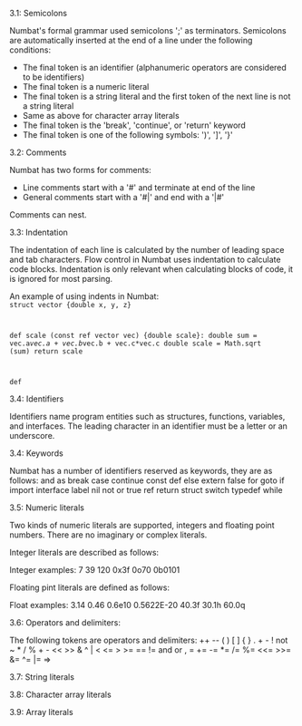 3.1: Semicolons

Numbat's formal grammar used semicolons ';' as terminators. Semicolons are automatically inserted at the end of a line under the following conditions:
 - The final token is an identifier (alphanumeric operators are considered to be identifiers)
 - The final token is a numeric literal
 - The final token is a string literal and the first token of the next line is not a string literal
 - Same as above for character array literals
 - The final token is the 'break', 'continue', or 'return' keyword
 - The final token is one of the following symbols: ')', ']', '}'

3.2: Comments

Numbat has two forms for comments:
 - Line comments start with a '#' and terminate at end of the line
 - General comments start with a '#|' and end with a '|#'

Comments can nest.

3.3: Indentation

The indentation of each line is calculated by the number of leading space and tab characters. Flow control in Numbat uses indentation to calculate code blocks. Indentation is only relevant when calculating blocks of code, it is ignored for most parsing.

An example of using indents in Numbat:
<code language="numbat">
struct vector {double x, y, z}

def scale (const ref vector vec) {double scale}:
	double sum = vec.a*vec.a + vec.b*vec.b + vec.c*vec.c
	double scale = Math.sqrt (sum)
	return scale

def 
</code>

3.4: Identifiers

Identifiers name program entities such as structures, functions, variables, and interfaces. The leading character in an identifier must be a letter or an underscore.

3.4: Keywords

Numbat has a number of identifiers reserved as keywords, they are as follows:
<grammar>
and   as   break  case   continue const     def     else    extern
false for  goto   if     import   interface label   nil     not
or    true ref    return struct   switch    typedef while
</grammar>

3.5: Numeric literals

Two kinds of numeric literals are supported, integers and floating point numbers. There are no imaginary or complex literals.

Integer literals are described as follows:
<grammar>
<IntLiteral/>
</grammar>

Integer examples:
<grammar>
7
39
120
0x3f
0o70
0b0101
</grammar>

Floating pint literals are defined as follows:
<grammar>
<FloatLiteral/>
</grammar>

Float examples:
<grammar>
3.14
0.46
0.6e10
0.5622E-20
40.3f
30.1h
60.0q
</grammar>

3.6: Operators and delimiters:

The following tokens are operators and delimiters:
<grammar>
++ -- ( ) [ ] { } . + - ! not ~  *  /  %  +  -  <<  >>  &  ^  |  <  <=  >  >=  ==  !=  and  or  ,  =  += -= *= /= %= <<= >>= &= ^= |= =>
</grammar>

3.7: String literals

3.8: Character array literals

3.9: Array literals

